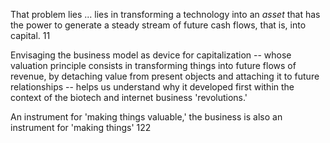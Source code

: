 That problem lies  ... lies in transforming a technology into an _asset_ that has the power to generate a steady stream of future cash flows, that is, into capital.  11 

Envisaging the business model as device for capitalization  -- whose valuation principle consists in transforming things into future flows of revenue, by detaching value from present objects and attaching it to future relationships -- helps us understand why it developed first within the context of the biotech and internet business 'revolutions.' 

An instrument for 'making things valuable,' the business is also an instrument for 'making things' 122
